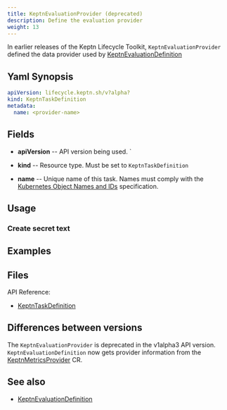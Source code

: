 ```yaml
---
title: KeptnEvaluationProvider (deprecated)
description: Define the evaluation provider
weight: 13
---
```


In earlier releases of the Keptn Lifecycle Toolkit,
`KeptnEvaluationProvider` defined the data provider
used by [KeptnEvaluationDefinition](evaluationdefinition.md)

## Yaml Synopsis

```yaml
apiVersion: lifecycle.keptn.sh/v?alpha?
kind: KeptnTaskDefinition
metadata:
  name: <provider-name>
```

## Fields

* **apiVersion** -- API version being used.
`
* **kind** -- Resource type.
   Must be set to `KeptnTaskDefinition`

* **name** -- Unique name of this task.
  Names must comply with the
  [Kubernetes Object Names and IDs](https://kubernetes.io/docs/concepts/overview/working-with-objects/names/#dns-subdomain-names)
  specification.

## Usage

### Create secret text

## Examples

## Files

API Reference:

* [KeptnTaskDefinition](../crd-ref/lifecycle/v1alpha3/_index.md#keptntaskdefinition)

## Differences between versions

The `KeptnEvaluationProvider` is deprecated in the v1alpha3 API version.
`KeptnEvaluationDefinition` now gets provider information from the
[KeptnMetricsProvider](metricsprovider.md) CR.

## See also

* [KeptnEvaluationDefinition](evaluationdefinition.md)
